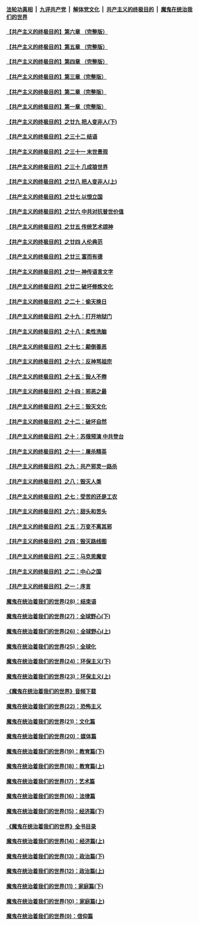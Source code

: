 ####  [法轮功真相](../../../../basic/blob/master/README.md?t=04211631) &nbsp;|&nbsp; [九评共产党](../../../../9ping.md/blob/master/README.md?t=04211631) &nbsp;|&nbsp; [解体党文化](../../../../jtdwh.md/blob/master/README.md?t=04211631)  &nbsp;|&nbsp; [共产主义的终极目的](../../../../gczydzjmd.md/blob/master/README.md?t=04211631) &nbsp;|&nbsp; [魔鬼在统治我们的世界](../../../../mgztzwmdsj.md/blob/master/README.md?t=04211631) 

#### [【共产主义的终极目的】第六章 （完整版）](../pages/nsc422/n11428913.md?t=04211631) 

#### [【共产主义的终极目的】第五章 （完整版）](../pages/nsc422/n11428912.md?t=04211631) 

#### [【共产主义的终极目的】第四章 （完整版）](../pages/nsc422/n11428907.md?t=04211631) 

#### [【共产主义的终极目的】第三章（完整版）](../pages/nsc422/n11428848.md?t=04211631) 

#### [【共产主义的终极目的】第二章（完整版）](../pages/nsc422/n11428831.md?t=04211631) 

#### [【共产主义的终极目的】第一章（完整版）](../pages/nsc422/n11417651.md?t=04211631) 

#### [【共产主义的终极目的】之廿九 把人变非人(下)](../pages/nsc422/n11344140.md?t=04211631) 

#### [【共产主义的终极目的】之三十二 结语](../pages/nsc422/n11360535.md?t=04211631) 

#### [【共产主义的终极目的】之三十一 末世景观](../pages/nsc422/n11351129.md?t=04211631) 

#### [【共产主义的终极目的】之三十 几成狼世界](../pages/nsc422/n11348280.md?t=04211631) 

#### [【共产主义的终极目的】之廿八 把人变非人(上)](../pages/nsc422/n11340492.md?t=04211631) 

#### [【共产主义的终极目的】之廿七 以恨立国](../pages/nsc422/n11336944.md?t=04211631) 

#### [【共产主义的终极目的】之廿六 中共对抗普世价值](../pages/nsc422/n11324785.md?t=04211631) 

#### [【共产主义的终极目的】之廿五 传统艺术颂神](../pages/nsc422/n11296396.md?t=04211631) 

#### [【共产主义的终极目的】之廿四 人伦典范](../pages/nsc422/n11296397.md?t=04211631) 

#### [【共产主义的终极目的】之廿三 富而有德](../pages/nsc422/n11283598.md?t=04211631) 

#### [【共产主义的终极目的】之廿一 神传语言文字](../pages/nsc422/n11263265.md?t=04211631) 

#### [【共产主义的终极目的】之廿二 破坏修炼文化](../pages/nsc422/n11245728.md?t=04211631) 

#### [【共产主义的终极目的】之二十：偷天换日](../pages/nsc422/n11238846.md?t=04211631) 

#### [【共产主义的终极目的】之十九：打开地狱门](../pages/nsc422/n11206376.md?t=04211631) 

#### [【共产主义的终极目的】之十八：柔性洗脑](../pages/nsc422/n11199994.md?t=04211631) 

#### [【共产主义的终极目的】之十七：颠倒善恶](../pages/nsc422/n11179782.md?t=04211631) 

#### [【共产主义的终极目的】之十六：反神骂祖宗](../pages/nsc422/n11166798.md?t=04211631) 

#### [【共产主义的终极目的】之十五：毁人不倦](../pages/nsc422/n11166792.md?t=04211631) 

#### [【共产主义的终极目的】之十四：邪恶之最](../pages/nsc422/n11150249.md?t=04211631) 

#### [【共产主义的终极目的】之十三：毁灭文化](../pages/nsc422/n11135227.md?t=04211631) 

#### [【共产主义的终极目的】之十二：破坏自然](../pages/nsc422/n11135214.md?t=04211631) 

#### [【共产主义的终极目的】之十：苏俄预演 中共登台](../pages/nsc422/n11118424.md?t=04211631) 

#### [【共产主义的终极目的】之十一：屠杀精英](../pages/nsc422/n11118442.md?t=04211631) 

#### [【共产主义的终极目的】之九：共产邪灵一路杀](../pages/nsc422/n11114139.md?t=04211631) 

#### [【共产主义的终极目的】之八：毁灭人类](../pages/nsc422/n11108503.md?t=04211631) 

#### [【共产主义的终极目的】之七：受苦的还是工农](../pages/nsc422/n11101809.md?t=04211631) 

#### [【共产主义的终极目的】之六：甜头和苦头](../pages/nsc422/n11096971.md?t=04211631) 

#### [【共产主义的终极目的】之五：万变不离其邪](../pages/nsc422/n11091285.md?t=04211631) 

#### [【共产主义的终极目的】之四：毁灭路线图](../pages/nsc422/n11086284.md?t=04211631) 

#### [【共产主义的终极目的】之三：马克思魔变](../pages/nsc422/n11061941.md?t=04211631) 

#### [【共产主义的终极目的】之二：中心之国](../pages/nsc422/n11047728.md?t=04211631) 

#### [【共产主义的终极目的】之一：序言](../pages/nsc422/n11086077.md?t=04211631) 

#### [魔鬼在统治着我们的世界(28)：结束语](../pages/nsc422/n10936246.md?t=04211631) 

#### [魔鬼在统治着我们的世界(27)：全球野心(下)](../pages/nsc422/n10928319.md?t=04211631) 

#### [魔鬼在统治着我们的世界(26)：全球野心(上)](../pages/nsc422/n10900318.md?t=04211631) 

#### [魔鬼在统治着我们的世界(25)：全球化](../pages/nsc422/n10788205.md?t=04211631) 

#### [魔鬼在统治着我们的世界(24)：环保主义(下)](../pages/nsc422/n10695307.md?t=04211631) 

#### [魔鬼在统治着我们的世界(23)：环保主义(上)](../pages/nsc422/n10688613.md?t=04211631) 

#### [《魔鬼在统治着我们的世界》音频下载](../pages/nsc422/n10635553.md?t=04211631) 

#### [魔鬼在统治着我们的世界(22)：恐怖主义](../pages/nsc422/n10614727.md?t=04211631) 

#### [魔鬼在统治着我们的世界(21)：文化篇](../pages/nsc422/n10597706.md?t=04211631) 

#### [魔鬼在统治着我们的世界(20)：媒体篇](../pages/nsc422/n10586579.md?t=04211631) 

#### [魔鬼在统治着我们的世界(19)：教育篇(下)](../pages/nsc422/n10564808.md?t=04211631) 

#### [魔鬼在统治着我们的世界(18)：教育篇(上)](../pages/nsc422/n10526970.md?t=04211631) 

#### [魔鬼在统治着我们的世界(17)：艺术篇](../pages/nsc422/n10499093.md?t=04211631) 

#### [魔鬼在统治着我们的世界(16)：法律篇](../pages/nsc422/n10485969.md?t=04211631) 

#### [魔鬼在统治着我们的世界(15)：经济篇(下)](../pages/nsc422/n10469975.md?t=04211631) 

#### [《魔鬼在统治着我们的世界》全书目录](../pages/nsc422/n10464261.md?t=04211631) 

#### [魔鬼在统治着我们的世界(14)：经济篇(上)](../pages/nsc422/n10457370.md?t=04211631) 

#### [魔鬼在统治着我们的世界(13)：政治篇(下)](../pages/nsc422/n10448270.md?t=04211631) 

#### [魔鬼在统治着我们的世界(12)：政治篇(上)](../pages/nsc422/n10444576.md?t=04211631) 

#### [魔鬼在统治着我们的世界(11)：家庭篇(下)](../pages/nsc422/n10440961.md?t=04211631) 

#### [魔鬼在统治着我们的世界(10)：家庭篇(上)](../pages/nsc422/n10435448.md?t=04211631) 

#### [魔鬼在统治着我们的世界(9)：信仰篇](../pages/nsc422/n10432159.md?t=04211631) 

